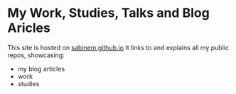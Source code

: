 # My Work, Studies, Talks and Blog Aricles
This site is hosted on [sabinem.github.io](https://sabinem.github.io/index.html)
It links to and explains all my public repos, showcasing:
- my blog articles
- work
- studies


